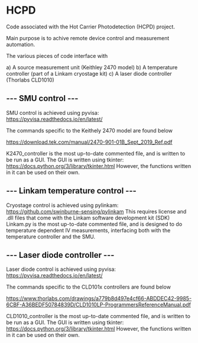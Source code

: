 # HCPD

Code associated with the Hot Carrier Photodetection (HCPD) project.

Main purpose is to achive remote device control and measurement automation.

The various pieces of code interface with

a) A source measurement unit (Keithley 2470 model)
b) A temperature controller (part of a Linkam cryostage kit)
c) A laser diode controller (Thorlabs CLD1010)

## --- SMU control ---
SMU control is achieved using pyvisa: https://pyvisa.readthedocs.io/en/latest/

The commands specific to the Keithely 2470 model are found below

https://download.tek.com/manual/2470-901-01B_Sept_2019_Ref.pdf

K2470_controller is the most up-to-date commented file, and is written to be run as a GUI.
The GUI is written using tkinter: https://docs.python.org/3/library/tkinter.html
However, the functions written in it can be used on their own. 

## --- Linkam temperature control ---

Cryostage control is achieved using pylinkam: https://github.com/swinburne-sensing/pylinkam
This requires license and .dll files that come with the Linkam software development kit (SDK)
Linkam.py is the most up-to-date commented file, and is designed to do temperature dependent IV measurements, interfacing both with the temperature controller and the SMU.

## --- Laser diode controller --- 

Laser diode control is achieved using pyvisa: https://pyvisa.readthedocs.io/en/latest/

The commands specific to the CLD101x controllers are found below 

https://www.thorlabs.com/drawings/a779b8d497e4cf66-ABDDEC42-9985-6CBF-A36BEDF50784839D/CLD1010LP-ProgrammersReferenceManual.pdf

CLD1010_controller is the most up-to-date commented file, and is written to be run as a GUI.
The GUI is written using tkinter: https://docs.python.org/3/library/tkinter.html
However, the functions written in it can be used on their own. 

